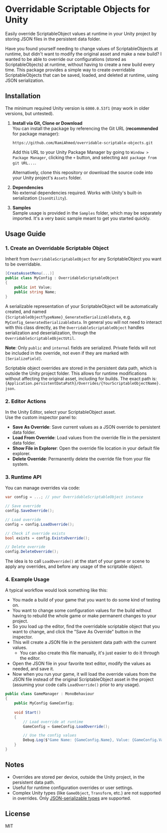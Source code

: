 # Overridable Scriptable Objects for Unity

Easily override ScriptableObject values at runtime in your Unity project by storing JSON files in the persistent data folder.

Have you found yourself needing to change values of ScriptableObjects at runtime, but didn't want to modify the original asset and make a new build?
I wanted to be able to override our configurations (stored as ScriptableObjects) at runtime, without having to create a new build every time.
This package provides a simple way to create overridable ScriptableObjects that can be saved, loaded, and deleted at runtime, using JSON serialization.

## Installation

The minimum required Unity version is `6000.0.53f1` (may work in older versions, but untested).

1. **Install via Git, Clone or Download**  
You can install the package by referencing the Git URL (**recommended** for package manager):

   ``https://github.com/RamiAhmed/overridable-scriptable-objects.git``

   Add this URL to your Unity Package Manager by going to `Window > Package Manager`, clicking the `+` button, and selecting `Add package from git URL...`.

   Alternatively, clone this repository or download the source code into your Unity project's `Assets` folder.

2. **Dependencies**  
   No external dependencies required. Works with Unity's built-in serialization (`JsonUtility`).

3. **Samples**  
   Sample usage is provided in the `Samples` folder, which may be separately imported. 
It's a very basic sample meant to get you started quickly.

## Usage Guide

### 1. Create an Overridable Scriptable Object

Inherit from `OverridableScriptableObject` for any ScriptableObject you want to be overridable.

```csharp
[CreateAssetMenu(...)]
public class MyConfig : OverridableScriptableObject
{
    public int Value;
    public string Name;
}
```

A serializable representation of your ScriptableObject will be automatically created, and named `{ScriptableObjectTypeName}_GeneratedSerializableData`, e.g. `MyConfig_GeneratedSerializableData`. 
In general you will not need to interact with this class directly, as the `OverridableScriptableObject` handles serialization and deserialization, through the `OverridableScriptableObjectUtil`.

**Note**: Only `public` and `internal` fields are serialized. Private fields will not be included in the override, not even if they are marked with `[SerializeField]`.

Scriptable object overrides are stored in the persistent data path, which is outside the Unity project folder. This allows for runtime modifications without affecting the original asset, including for builds.
The exact path is:  
`{Application.persistentDataPath}/Overrides/{YourScriptableObjectName}.json`.

### 2. Editor Actions

In the Unity Editor, select your ScriptableObject asset.  
Use the custom inspector panel to:

- **Save As Override**: Save current values as a JSON override to persistent data folder.
- **Load From Override**: Load values from the override file in the persistent data folder.
- **Show File in Explorer**: Open the override file location in your default file explorer.
- **Delete Override**: Permanently delete the override file from your file system.

### 3. Runtime API

You can manage overrides via code:

```csharp
var config = ...; // your OverridableScriptableObject instance

// Save override
config.SaveOverride();

// Load override
config = config.LoadOverride();

// Check if override exists
bool exists = config.ExistsOverride();

// Delete override
config.DeleteOverride();
```
The idea is to call `LoadOverride()` at the start of your game or scene to apply any overrides, and before any usage of the scriptable object.

### 4. Example Usage

A typical workflow would look something like this:
- You made a build of your game that you want to do some kind of testing on.
- You want to change some configuration values for the build without having to rebuild the whole game or make permanent changes to your project.
- So you load up the editor, find the overridable scriptable object that you want to change, and click the "Save As Override" button in the inspector.
- This will create a JSON file in the persistent data path with the current values. 
  - You can also create this file manually, it's just easier to do it through the editor.
- Open the JSON file in your favorite text editor, modify the values as needed, and save it.
- Now when you run your game, it will load the override values from the JSON file instead of the original ScriptableObject asset in the project (assuming your code calls `LoadOverride()` prior to any usage).

```csharp
public class GameManager : MonoBehaviour
{
    public MyConfig GameConfig;
    
    void Start()
    {
        // Load override at runtime
        GameConfig = GameConfig.LoadOverride();

        // Use the config values
        Debug.Log($"Game Name: {GameConfig.Name}, Value: {GameConfig.Value}");
    }
}
```

## Notes

- Overrides are stored per device, outside the Unity project, in the persistent data path.
- Useful for runtime configuration overrides or user settings.
- Complex Unity types (like `GameObject`, `Transform`, etc.) are not supported in overrides. Only [JSON-serializable types](https://docs.unity3d.com/ScriptReference/JsonUtility.html) are supported.


## License

MIT
